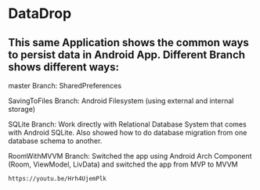 # DataDrop
## This same Application shows the common ways to persist data in Android App. Different Branch shows different ways:

master Branch: SharedPreferences

SavingToFiles Branch: Android Filesystem (using external and internal storage)

SQLite Branch: Work directly with Relational Database System that comes with Android SQLite. Also showed how to do database migration from one database schema to another.

RoomWithMVVM Branch: Switched the app using Android Arch Component (Room, ViewModel, LivData) and switched the app from MVP to MVVM

`https://youtu.be/Hrh4UjemPlk`
